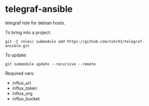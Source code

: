 # telegraf-ansible

telegraf role for debian hosts.

To bring into a project:

```
git -C roles/ submodule add https://github.com/nihr43/telegraf-ansible.git
```

To update:

```
git submodule update --recursive --remote
```

Required vars:

- influx_url
- influx_token
- influx_org
- influx_bucket
